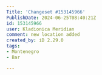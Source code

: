 ```yaml
---
Title: 'Changeset #153145966'
PublishDate: 2024-06-25T08:40:21Z
id: 153145966
user: Kladionica Meridian
comment: new location added
created_by: iD 2.29.0
tags:
- Montenegro
- Bar

---
```

